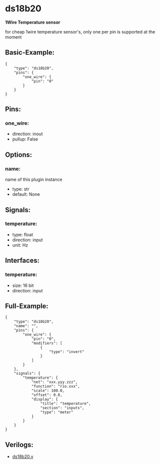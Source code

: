 # ds18b20
**1Wire Temperature sensor**

for cheap 1wire temperature sensor's, only one per pin is supported at the moment

## Basic-Example:
```
{
    "type": "ds18b20",
    "pins": {
        "one_wire": {
            "pin": "0"
        }
    }
}
```

## Pins:
### one_wire:

 * direction: inout
 * pullup: False


## Options:
### name:
name of this plugin instance

 * type: str
 * default: None


## Signals:
### temperature:

 * type: float
 * direction: input
 * unit: Hz


## Interfaces:
### temperature:

 * size: 16 bit
 * direction: input


## Full-Example:
```
{
    "type": "ds18b20",
    "name": "",
    "pins": {
        "one_wire": {
            "pin": "0",
            "modifiers": [
                {
                    "type": "invert"
                }
            ]
        }
    },
    "signals": {
        "temperature": {
            "net": "xxx.yyy.zzz",
            "function": "rio.xxx",
            "scale": 100.0,
            "offset": 0.0,
            "display": {
                "title": "temperature",
                "section": "inputs",
                "type": "meter"
            }
        }
    }
}
```

## Verilogs:
 * [ds18b20.v](ds18b20.v)
